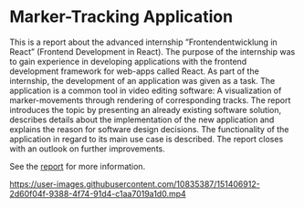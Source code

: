 # Marker-Tracking Application

This is a report about the advanced internship ”Frontendentwicklung in React”
(Frontend Development in React). The purpose of the internship was to gain
experience in developing applications with the frontend development framework
for web-apps called React. As part of the internship, the development of an
application was given as a task. The application is a common tool in video
editing software: A visualization of marker-movements through rendering of
corresponding tracks.
The report introduces the topic by presenting an already existing software
solution, describes details about the implementation of the new application
and explains the reason for software design decisions. The functionality of the
application in regard to its main use case is described. The report closes with
an outlook on further improvements.

See the [report](./Praktikum_React.pdf) for more information.

https://user-images.githubusercontent.com/10835387/151406912-2d60f04f-9388-4f74-91d4-c1aa7019a1d0.mp4

